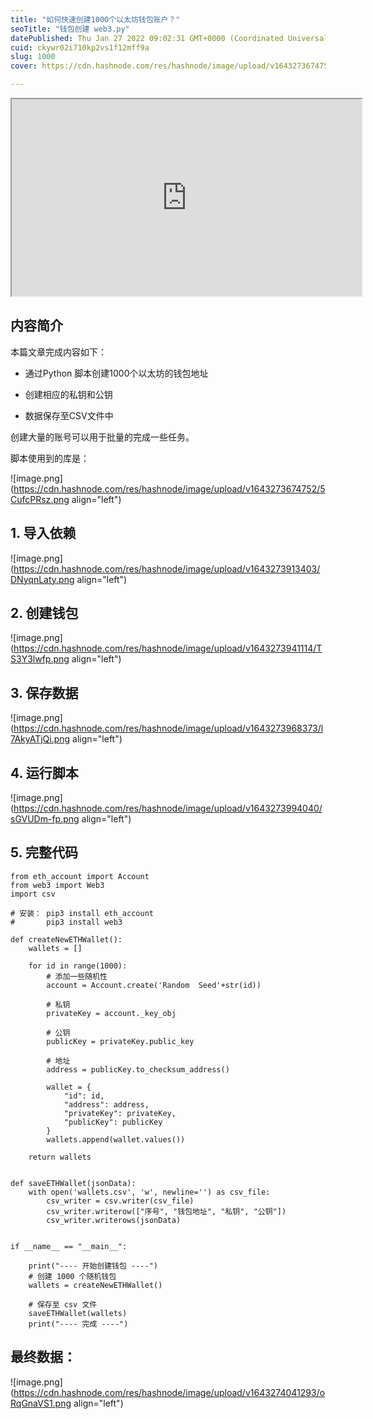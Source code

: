 ```yaml
---
title: "如何快速创建1000个以太坊钱包账户？"
seoTitle: "钱包创建 web3.py"
datePublished: Thu Jan 27 2022 09:02:31 GMT+0000 (Coordinated Universal Time)
cuid: ckywr02i710kp2vs1f12mff9a
slug: 1000
cover: https://cdn.hashnode.com/res/hashnode/image/upload/v1643273674752/5CufcPRsz.png

---
```


<iframe width="560" height="315" src="https://www.youtube.com/embed/h2CMvlqma-w"></iframe>

## 内容简介

本篇文章完成内容如下：

* 通过Python 脚本创建1000个以太坊的钱包地址
    
* 创建相应的私钥和公钥
    
* 数据保存至CSV文件中
    

创建大量的账号可以用于批量的完成一些任务。

脚本使用到的库是：

![image.png](https://cdn.hashnode.com/res/hashnode/image/upload/v1643273674752/5CufcPRsz.png align="left")

## 1\. 导入依赖

![image.png](https://cdn.hashnode.com/res/hashnode/image/upload/v1643273913403/DNyqnLaty.png align="left")

## 2\. 创建钱包

![image.png](https://cdn.hashnode.com/res/hashnode/image/upload/v1643273941114/TS3Y3lwfp.png align="left")

## 3\. 保存数据

![image.png](https://cdn.hashnode.com/res/hashnode/image/upload/v1643273968373/l7AkyATjQi.png align="left")

## 4\. 运行脚本

![image.png](https://cdn.hashnode.com/res/hashnode/image/upload/v1643273994040/sGVUDm-fp.png align="left")

## 5\. 完整代码

```plaintext
from eth_account import Account
from web3 import Web3
import csv 

# 安装： pip3 install eth_account
#       pip3 install web3

def createNewETHWallet():
    wallets = []

    for id in range(1000):
        # 添加一些随机性
        account = Account.create('Random  Seed'+str(id))
        
        # 私钥
        privateKey = account._key_obj

        # 公钥
        publicKey = privateKey.public_key

        # 地址
        address = publicKey.to_checksum_address()

        wallet = {
            "id": id,
            "address": address,
            "privateKey": privateKey,
            "publicKey": publicKey
        }
        wallets.append(wallet.values())
    
    return wallets


def saveETHWallet(jsonData):
    with open('wallets.csv', 'w', newline='') as csv_file:
        csv_writer = csv.writer(csv_file)
        csv_writer.writerow(["序号", "钱包地址", "私钥", "公钥"])
        csv_writer.writerows(jsonData)


if __name__ == "__main__":

    print("---- 开始创建钱包 ----")
    # 创建 1000 个随机钱包
    wallets = createNewETHWallet()

    # 保存至 csv 文件
    saveETHWallet(wallets)
    print("---- 完成 ----")
```

## 最终数据：

![image.png](https://cdn.hashnode.com/res/hashnode/image/upload/v1643274041293/oRqGnaVS1.png align="left")
